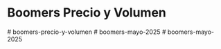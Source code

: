 # Boomers Precio y Volumen

#   b o o m e r s - p r e c i o - y - v o l u m e n  
 #   b o o m e r s - m a y o - 2 0 2 5  
 #   b o o m e r s - m a y o - 2 0 2 5  
 